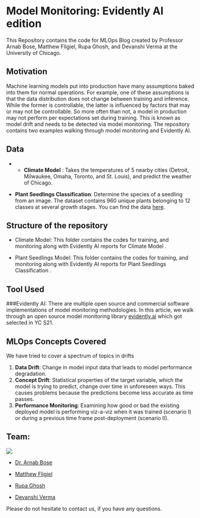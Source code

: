 # Model Monitoring: Evidently AI edition

This Repository contains the code for MLOps Blog created by Professor Arnab Bose, Matthew Fligiel, Rupa Ghosh, and Devanshi Verma at the University of Chicago.


## Motivation

Machine learning models put into production have many assumptions baked into them for normal operations. For example, one of these assumptions is that the data distribution does not change between training and inference. While the former is controllable, the latter is influenced by factors that may or may not be controllable. So more often than not, a model in production may not perform per expectations set during training. This is known as model drift and needs to be detected via model monitoring. The repository contains two examples walking through model monitoring and Evidently AI.

## Data

- - **Climate Model** : Takes the temperatures of 5 nearby cities (Detroit, Milwaukee, Omaha, Toronto, and  St. Louis), and predict the weather of Chicago. 

- **Plant Seedlings Classification**: Determine the species of a seedling from an image. The dataset contains 960 unique plants belonging to 12 classes at several growth stages. You can find the data [here](https://www.kaggle.com/c/plant-seedlings-classification/data).

## Structure of the repository

- Climate Model: This folder contains the codes for training, and monitoring along with Evidently AI reports for Climate Model .

- Plant Seedlings Model: This folder contains the codes for training, and monitoring along with Evidently AI reports for Plant Seedlings Classification .

## Tool Used

###Evidently AI: There are multiple open source and commercial software implementations of model monitoring methodologies. In this article, we walk through an open source model monitoring library [evidently.ai](https://evidentlyai.com/) which got selected in YC S21. 

## MLOps Concepts Covered
We have tried to cover a spectrum of topics in drifts

1. **Data Drift**: Change in model input data that leads to model performance degradation.
2. **Concept Drift**: Statistical properties of the target variable, which the model is trying to predict, change over time in unforeseen ways. This causes problems because the predictions become less accurate as time passes.
3. **Performance Monitoring**: Examining how good or bad the existing deployed model is performing viz-a-viz when it was trained (scenario I) or during a previous time frame post-deployment (scenario II).


## Team: 

![](https://i.ibb.co/WpHyyrp/Screen-Shot-2021-10-02-at-11-51-03-AM.png)

- [Dr. Arnab Bose](https://www.linkedin.com/in/arnab-bose-phd-6369531/)

- [Matthew Fligiel](https://www.linkedin.com/in/matthew-fligiel-090a16a8/)

- [Rupa Ghosh](https://www.linkedin.com/in/rupaghosh29/)

- [Devanshi Verma](https://www.linkedin.com/in/devanshiverma/)

Please do not hesitate to contact us, if you have any questions.
